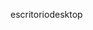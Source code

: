 <span data-ttu-id="87664-101">escritorio</span><span class="sxs-lookup"><span data-stu-id="87664-101">desktop</span></span>